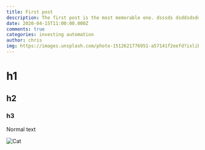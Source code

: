 ```yaml
---
title: First post
description: The first post is the most memorable one. dsssds dsddsdsdddd ddasddadsadsadsad sadadsdffdfdsfsfasfadfdsfsffsffsaf afsfdsfffffsfds dssdsdasdsadsadadas dadsadsadsadas dadadasdas dadadsadsrrrfff
date: 2020-04-15T11:00:00.000Z
comments: true
categories: investing automation
author: chris
img: https://images.unsplash.com/photo-1512621776951-a57141f2eefd?ixlib=rb-1.2.1&ixid=eyJhcHBfaWQiOjEyMDd9&auto=format&fit=crop&w=2100&q=80
---
```


# h1

## h2

### h3

Normal text

![Cat](cat.jpg)
